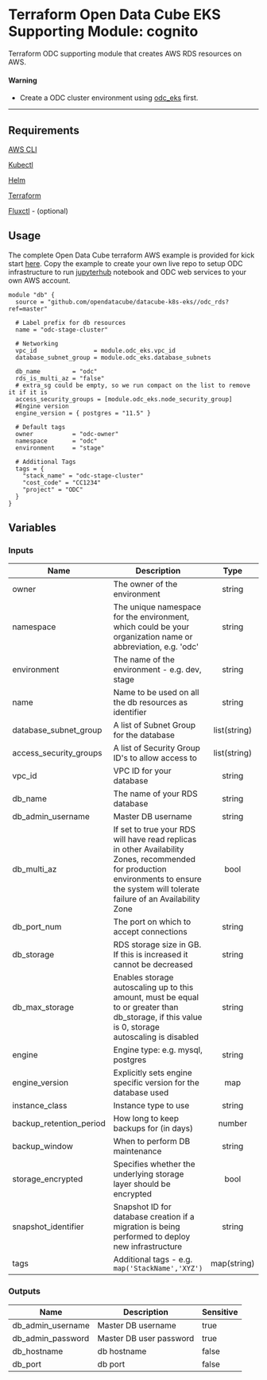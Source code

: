 # Terraform Open Data Cube EKS Supporting Module: cognito

Terraform ODC supporting module that creates AWS RDS resources on AWS.

#### Warning

* Create a ODC cluster environment using [odc_eks](https://github.com/opendatacube/datacube-k8s-eks/tree/master/odc_eks) first.

---

## Requirements

[AWS CLI](https://aws.amazon.com/cli/)

[Kubectl](https://kubernetes.io/docs/tasks/tools/install-kubectl/)

[Helm](https://github.com/kubernetes/helm#install)

[Terraform](https://www.terraform.io/downloads.html)

[Fluxctl](https://docs.fluxcd.io/en/stable/tutorials/get-started.html) - (optional)

## Usage

The complete Open Data Cube terraform AWS example is provided for kick start [here](https://github.com/opendatacube/datacube-k8s-eks/tree/master/examples/stage).
Copy the example to create your own live repo to setup ODC infrastructure to run [jupyterhub](https://github.com/jupyterhub/zero-to-jupyterhub-k8s) notebook and ODC web services to your own AWS account.

```hcl-terraform
module "db" {
  source = "github.com/opendatacube/datacube-k8s-eks//odc_rds?ref=master"

  # Label prefix for db resources
  name = "odc-stage-cluster"

  # Networking
  vpc_id                = module.odc_eks.vpc_id
  database_subnet_group = module.odc_eks.database_subnets

  db_name         = "odc"
  rds_is_multi_az = "false"
  # extra_sg could be empty, so we run compact on the list to remove it if it is
  access_security_groups = [module.odc_eks.node_security_group]
  #Engine version
  engine_version = { postgres = "11.5" }

  # Default tags
  owner           = "odc-owner"
  namespace       = "odc"
  environment     = "stage"
    
  # Additional Tags
  tags = {
    "stack_name" = "odc-stage-cluster"
    "cost_code" = "CC1234"
    "project" = "ODC"
  }
}
```

## Variables

### Inputs
| Name | Description | Type | Default | Required |
|------|-------------|:----:|:-----:|:-----:|
| owner | The owner of the environment | string |  | Yes |
| namespace | The unique namespace for the environment, which could be your organization name or abbreviation, e.g. 'odc' | string |  | Yes |
| environment | The name of the environment - e.g. dev, stage | string |  | Yes |
| name | Name to be used on all the db resources as identifier | string |  | Yes |
| database_subnet_group | A list of Subnet Group for the database | list(string) |  | Yes |
| access_security_groups | A list of Security Group ID's to allow access to | list(string) |  | Yes |
| vpc_id | VPC ID for your database | string |  | Yes |
| db_name | The name of your RDS database | string |  | Yes |
| db_admin_username | Master DB username | string | "superuser" | No |
| db_multi_az | If set to true your RDS will have read replicas in other Availability Zones, recommended for production environments to ensure the system will tolerate failure of an Availability Zone | bool | false | No |
| db_port_num | The port on which to accept connections | string | "5432" | No |
| db_storage | RDS storage size in GB. If this is increased it cannot be decreased | string | "180" | No |
| db_max_storage | Enables storage autoscaling up to this amount, must be equal to or greater than db_storage, if this value is 0, storage autoscaling is disabled | string | "0" | No
| engine | Engine type: e.g. mysql, postgres | string | "postgres" | No |
| engine_version | Explicitly sets engine specific version for the database used | map | default = { postgres = "11.5" } | No |
| instance_class | Instance type to use | string | "db.m4.xlarge" | No |
| backup_retention_period | How long to keep backups for (in days) | number | 30 | No |
| backup_window | When to perform DB maintenance | string | "14:00-17:00" | No |
| storage_encrypted | Specifies whether the underlying storage layer should be encrypted | bool | true | No |
| snapshot_identifier | Snapshot ID for database creation if a migration is being performed to deploy new infrastructure | string | "" | No |
| tags | Additional tags - e.g. `map('StackName','XYZ')` | map(string) | {} | no |

### Outputs
| Name | Description | Sensitive |
|------|-------------|------|
| db_admin_username | Master DB username | true |
| db_admin_password | Master DB user password | true |
| db_hostname | db hostname | false |
| db_port | db port | false |